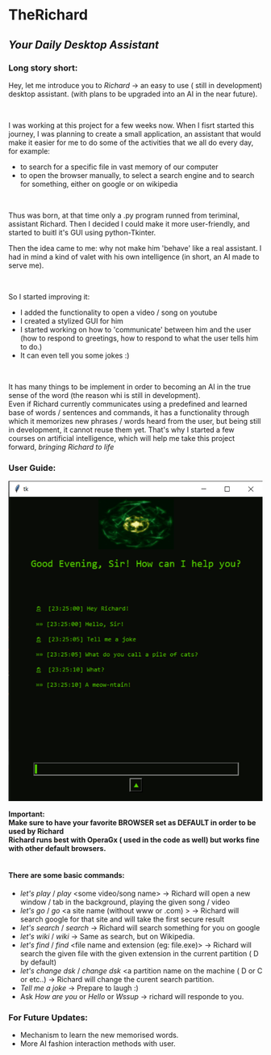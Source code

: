 # TheRichard
## _Your Daily Desktop Assistant_

### Long story short:

Hey, let me introduce you to _Richard_ -> an easy to use ( still in development) desktop assistant. (with plans to be upgraded into an AI in the near future).

<br/>

I was working at this project for a few weeks now. When I fisrt started this journey, I was planning to create a small application, an assistant that would make it easier for me to do some of the activities that we all do every day, for example:
- to search for a specific file in vast memory of our computer
- to open the browser manually, to select a search engine and to search for something, either on google or on wikipedia

<br/>

Thus was born, at that time only a .py program runned from teriminal, assistant Richard.
Then I decided I could make it more user-friendly, and started to buitl it's GUI using python-Tkinter.

Then the idea came to me: why not make him 'behave' like a real assistant. 
I had in mind a kind of valet with his own intelligence (in short, an AI made to serve me).

<br/>

So I started improving it:
- I added the functionality to open a video / song on youtube
- I created a stylized GUI for him
- I started working on how to 'communicate' between him and the user (how to respond to greetings, how to respond to what the user tells him to do.)
- It can even tell you some jokes :)

<br/>

It has many things to be implement in order to becoming an AI in the true sense of the word (the reason whi is still in development).
<br/>
Even if Richard currently communicates using a predefined and learned base of words / sentences and commands, it has a functionality through which it memorizes new phrases / words heard from the user, but being still in development, it cannot reuse them yet.
That's why I started a few courses on artificial intelligence, which will help me take this project forward, _bringing Richard to life_


### User Guide:

![](https://github.com/ClaudiuZabava/theRichard/blob/main/richardDemo.PNG)

**Important:**<br/>
**Make sure to have your favorite BROWSER set as DEFAULT in order to be used by Richard**<br/>
**Richard runs best with OperaGx ( used in the code as well) but works fine with other default browsers.**<br/>
<br/>
#### There are some basic commands:
- _let's play_ / _play_ <some video/song name>  -> Richard will open a new window / tab in the background, playing the given song / video
-  _let's go_ / _go_ <a site name (without www or .com) > -> Richard will search google for that site and will take the first secure result
-  _let's search_ / _search_ <anything to search on google > -> Richard will search something for you on google
- _let's wiki_ / _wiki_ <anything to search on Wiki > -> Same as search, but on Wikipedia.
-  _let's find_ / _find_  <file name and extension (eg: file.exe)> -> Richard will search the given file with the given extension in the current partition ( D by default)
- _let's change dsk_ / _change dsk_ <a partition name on the machine ( D or C or etc..) -> Richard will change the curent search partition.
- _Tell me a joke_  -> Prepare to laugh :)
- Ask _How are you_ or _Hello_ or _Wssup_  -> richard will responde to you.
  
### For Future Updates:
  - Mechanism to learn the new memorised words.
  - More AI fashion interaction methods with user.
